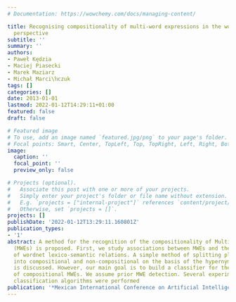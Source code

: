```yaml
---
# Documentation: https://wowchemy.com/docs/managing-content/

title: Recognising compositionality of multi-word expressions in the wordnet oriented
  perspective
subtitle: ''
summary: ''
authors:
- Paweł Kędzia
- Maciej Piasecki
- Marek Maziarz
- Michał Marci\ŉczuk
tags: []
categories: []
date: 2013-01-01
lastmod: 2022-01-12T14:29:11+01:00
featured: false
draft: false

# Featured image
# To use, add an image named `featured.jpg/png` to your page's folder.
# Focal points: Smart, Center, TopLeft, Top, TopRight, Left, Right, BottomLeft, Bottom, BottomRight.
image:
  caption: ''
  focal_point: ''
  preview_only: false

# Projects (optional).
#   Associate this post with one or more of your projects.
#   Simply enter your project's folder or file name without extension.
#   E.g. `projects = ["internal-project"]` references `content/project/deep-learning/index.md`.
#   Otherwise, set `projects = []`.
projects: []
publishDate: '2022-01-12T13:29:11.160801Z'
publication_types:
- '1'
abstract: A method for the recognition of the compositionality of Multi Word Expressions
  (MWEs) is proposed. First, we study associations between MWEs and the structure
  of wordnet lexico-semantic relations. A simple method of splitting plWordNet's MWEs
  into compositional and non-compositional on the basis of the hypernymy structure
  is discussed. However, our main goal is to build a classifier for the recognition
  of compositional MWEs. We assume prior MWE detection. Several experiments with different
  classification algorithms were performed
publication: '*Mexican International Conference on Artificial Intelligence*'
---
```

